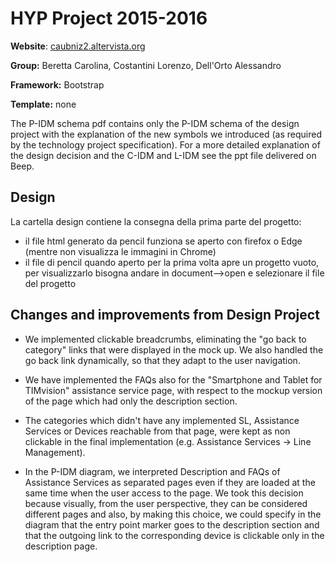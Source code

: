 # HYP Project 2015-2016
**Website**: [caubniz2.altervista.org](http://caubniz2.altervista.org/)

**Group:** Beretta Carolina, Costantini Lorenzo, Dell'Orto Alessandro

**Framework:** Bootstrap

**Template:** none

The P-IDM schema pdf contains only the P-IDM schema of the design project with the explanation of the new symbols we introduced (as required by the technology project specification). For a more detailed explanation of the design decision and the C-IDM and L-IDM see the ppt file delivered on Beep.

## Design
La cartella design contiene la consegna della prima parte del progetto:
+ il file html generato da pencil funziona se aperto con firefox o Edge (mentre non visualizza le immagini in Chrome)
+ il file di pencil quando aperto per la prima volta apre un progetto vuoto, per visualizzarlo bisogna andare in document-->open e selezionare il file del progetto



## Changes and improvements from Design Project

+ We implemented clickable breadcrumbs, eliminating the "go back to category" links that were displayed in the mock up. We also handled the go back link dynamically, so that they adapt to the user navigation.

+ We have implemented the FAQs also for the "Smartphone and Tablet for TIMvision" assistance service page, with respect to the mockup version of the page which had only the description section.

+ The categories which didn't have any implemented SL, Assistance Services or Devices reachable from that page, were kept as non clickable in the final implementation (e.g. Assistance Services -> Line Management).

+ In the P-IDM diagram, we interpreted Description and FAQs of Assistance Services as separated pages even if they are loaded at the same time when the user access to the page. We took this decision because visually, from the user perspective, they can be considered different pages and also, by making this choice, we could specify in the diagram that the entry point marker goes to the description section and that the outgoing link to the corresponding device is clickable only in the description page.
